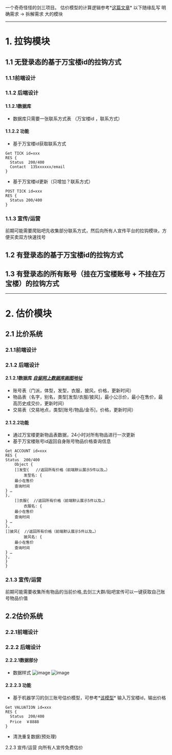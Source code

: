 一个奇奇怪怪的剑三项目。  估价模型的计算逻辑参考*[这篇文章](https://www.jx3box.com/bbs/71210)*
以下随缘乱写
明确需求 ->  拆解需求
大的模块
___
# 1. 拉钩模块
## 1.1 无登录态的基于万宝楼id的拉钩方式
### 1.1.1前端设计
    

### 1.1.2 后端设计
#### 1.1.2.1数据库
- 数据库只需要一张联系方式表 （万宝楼id ，联系方式）
#### 1.1.2.2 功能
- 基于万宝楼id获取联系方式
```
Get TICK id=xxx
RES {
  Status  200/400
  Contact  135xxxxxx/email
}
```
- 基于万宝楼id更新（只增加？联系方式）
```
POST TICK id=xxx
RES {
  Status 200/400
}
```

### 1.1.3 宣传/运营
前期可能需要爬贴吧先收集部分联系方式，然后向所有人宣传平台的拉钩模块，方便买卖双方快速找号
## 1.2 有登录态的基于万宝楼id的拉钩方式

## 1.3 有登录态的所有账号（挂在万宝楼账号 + 不挂在万宝楼）的拉钩方式
___
# 2. 估价模块
## 2.1 比价系统
### 2.1.1前端设计
    
### 2.1.2 后端设计
#### 2.1.2.1数据库 *[自留网上数据库画图地址](Untitled-dbdiagram.io)* 
- 账号表（门派，体型，发型，衣服，披风，价格，更新时间）
- 物品表（名字，别名，类型[发型/衣服/披风]，最小公示价，最小在售价，最高历史成交价，更新时间）
- 交易表（交易地点，类型[账号/物品/金币]，价格，更新时间）
 
#### 2.1.2.2功能
- 通过万宝楼更新物品表数据，24小时对所有物品进行一次更新
- 基于万宝楼账号id返回自身账号物品价格查询信息
```
Get ACCOUNT id=xxx
RES {
Status  200/400
	Object {
	[]发型{   //返回所有价格（前端默认展示5件以及…）
		发型名: {
	最小在售价
	查询时间
} …
},
	[]衣服{  //返回所有价格（前端默认展示5件以及…）
		衣服名: {
	最小在售价
	查询时间
} …
},
[]披风{  //返回所有价格（前端默认展示5件以及…）
		披风名: {
	最小在售价
	查询时间
} …
},
}
}
```
			
### 2.1.3 宣传/运营
前期可能需要收集所有物品的当前价格,去剑三大群/贴吧宣传可以一键获取自己账号物品价值

## 2.2估价系统
### 2.2.1前端设计

### 2.2.2 后端设计
#### 2.2.2.1数据部分
- 数据样式
![image](https://github.com/lzhyzf/jiansanproject/assets/40630189/8469f35f-45d9-49c1-880c-73dc197eec2f)
![image](https://github.com/lzhyzf/jiansanproject/assets/40630189/2320567c-2058-4fee-be48-0d905e704018)
			
#### 2.2.2.3 功能
- 基于机器学习的剑三账号估价模型，可参考*[该模型](https://tianchi.aliyun.com/competition/entrance/231784/forum)* 
输入万宝楼id，输出价格
```
Get VALUATION id=xxx
RES {
  Status  200/400
  Price  ￥8888
}
```

- 清洗重复数据(预处理)


2.2.3 宣传/运营
向所有人宣传免费估价









































